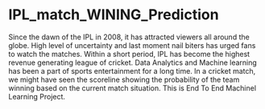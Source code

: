 # IPL_match_WINING_Prediction

Since the dawn of the IPL in 2008, it has attracted viewers all around the globe. 
High level of uncertainty and last moment nail biters has urged fans to watch the matches.
Within a short period, IPL has become the highest revenue generating league of cricket. 
Data Analytics and Machine learning has been a part of sports entertainment for a long time. 
In a cricket match, we might have seen the scoreline showing the probability of the team winning based on the current match situation.
This is End To End Machinel Learning Project.
